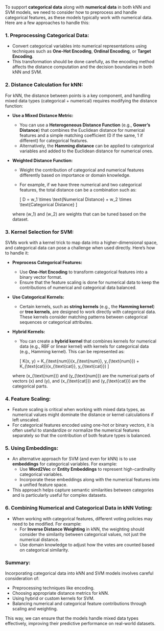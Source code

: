 To support **categorical data** along with **numerical data** in both kNN and SVM models, we need to consider how to preprocess and handle categorical features, as these models typically work with numerical data. Here are a few approaches to handle this:

### 1. **Preprocessing Categorical Data:**
   - Convert categorical variables into numerical representations using techniques such as **One-Hot Encoding**, **Ordinal Encoding**, or **Target Encoding**.
   - This transformation should be done carefully, as the encoding method affects the distance computation and the decision boundaries in both kNN and SVM.

### 2. **Distance Calculation for kNN:**
   For kNN, the distance between points is a key component, and handling mixed data types (categorical + numerical) requires modifying the distance function:

   - **Use a Mixed Distance Metric:**
     - You can use a **Heterogeneous Distance Function** (e.g., **Gower’s Distance**) that combines the Euclidean distance for numerical features and a simple matching coefficient (0 if the same, 1 if different) for categorical features.
     - Alternatively, the **Hamming distance** can be applied to categorical variables and added to the Euclidean distance for numerical ones.

   - **Weighted Distance Function:**
     - Weight the contribution of categorical and numerical features differently based on importance or domain knowledge.
     - For example, if we have three numerical and two categorical features, the total distance can be a combination such as:
       
       \[
       D = w_1 \times \text{Numerical Distance} + w_2 \times \text{Categorical Distance}
       \]
     
     where \(w_1\) and \(w_2\) are weights that can be tuned based on the dataset.

### 3. **Kernel Selection for SVM:**
   SVMs work with a kernel trick to map data into a higher-dimensional space, and categorical data can pose a challenge when used directly. Here’s how to handle it:

   - **Preprocess Categorical Features:**
     - Use **One-Hot Encoding** to transform categorical features into a binary vector format.
     - Ensure that the feature scaling is done for numerical data to keep the contributions of numerical and categorical data balanced.

   - **Use Categorical Kernels:**
     - Certain kernels, such as **string kernels** (e.g., the **Hamming kernel**) or **tree kernels**, are designed to work directly with categorical data. These kernels consider matching patterns between categorical sequences or categorical attributes.

   - **Hybrid Kernels:**
     - You can create a **hybrid kernel** that combines kernels for numerical data (e.g., RBF or linear kernel) with kernels for categorical data (e.g., Hamming kernel). This can be represented as:

       \[
       K(x, y) = K_{\text{num}}(x_{\text{num}}, y_{\text{num}}) + K_{\text{cat}}(x_{\text{cat}}, y_{\text{cat}})
       \]

     where \(x_{\text{num}}\) and \(y_{\text{num}}\) are the numerical parts of vectors \(x\) and \(y\), and \(x_{\text{cat}}\) and \(y_{\text{cat}}\) are the categorical parts.

### 4. **Feature Scaling:**
   - Feature scaling is critical when working with mixed data types, as numerical values might dominate the distance or kernel calculations if left unscaled.
   - For categorical features encoded using one-hot or binary vectors, it is often useful to standardize or normalize the numerical features separately so that the contribution of both feature types is balanced.

### 5. **Using Embeddings:**
   - An alternative approach for SVM (and even for kNN) is to use **embeddings** for categorical variables. For example:
     - Use **Word2Vec** or **Entity Embeddings** to represent high-cardinality categorical variables.
     - Incorporate these embeddings along with the numerical features into a unified feature space.
   - This approach helps capture semantic similarities between categories and is particularly useful for complex datasets.

### 6. **Combining Numerical and Categorical Data in kNN Voting:**
   - When working with categorical features, different voting policies may need to be modified. For example:
     - For **Inverse Distance Weighting** in kNN, the weighting should consider the similarity between categorical values, not just the numerical distance.
     - Use domain knowledge to adjust how the votes are counted based on categorical similarity.

### Summary:
Incorporating categorical data into kNN and SVM models involves careful consideration of:

- Preprocessing techniques like encoding.
- Choosing appropriate distance metrics for kNN.
- Using hybrid or custom kernels for SVM.
- Balancing numerical and categorical feature contributions through scaling and weighting.

This way, we can ensure that the models handle mixed data types effectively, improving their predictive performance on real-world datasets.
